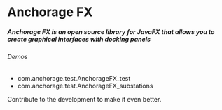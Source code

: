 # Anchorage FX
##### Anchorage FX is an open source library for JavaFX that allows you to create graphical interfaces with docking panels

###### Demos
 
* com.anchorage.test.AnchorageFX_test
* com.anchorage.test.AnchorageFX_substations
  
Contribute to the development to make it even better.
